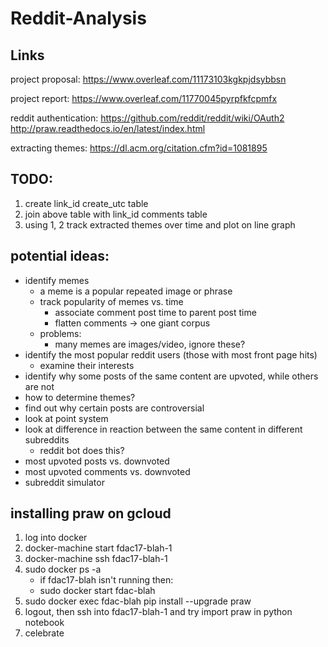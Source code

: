 # Reddit-Analysis

## Links
project proposal:
https://www.overleaf.com/11173103kgkpjdsybbsn

project report:
https://www.overleaf.com/11770045pyrpfkfcpmfx

reddit authentication: 
https://github.com/reddit/reddit/wiki/OAuth2
http://praw.readthedocs.io/en/latest/index.html

extracting themes:
https://dl.acm.org/citation.cfm?id=1081895

## TODO:
1. create link_id create_utc table
2. join above table with link_id comments table
3. using 1, 2 track extracted themes over time and plot on line graph

## potential ideas:
  * identify memes
    * a meme is a popular repeated image or phrase
    * track popularity of memes vs. time
      * associate comment post time to parent post time
      * flatten comments -> one giant corpus
    * problems:
      * many memes are images/video, ignore these?
  * identify the most popular reddit users (those with most front page hits)
    * examine their interests
  * identify why some posts of the same content are upvoted, while others are not
  * how to determine themes?
  * find out why certain posts are controversial
  * look at point system
  * look at difference in reaction between the same content in different subreddits 
    * reddit bot does this?
  * most upvoted posts vs. downvoted 
  * most upvoted comments vs. downvoted
  * subreddit simulator
  
## installing praw on gcloud

1. log into docker 
2. docker-machine start fdac17-blah-1
3. docker-machine ssh fdac17-blah-1
4. sudo docker ps -a
   * if fdac17-blah isn't running then:
   * sudo docker start fdac-blah
5. sudo docker exec fdac-blah pip install --upgrade praw
6. logout, then ssh into fdac17-blah-1 and try import praw in python notebook
7. celebrate
     
